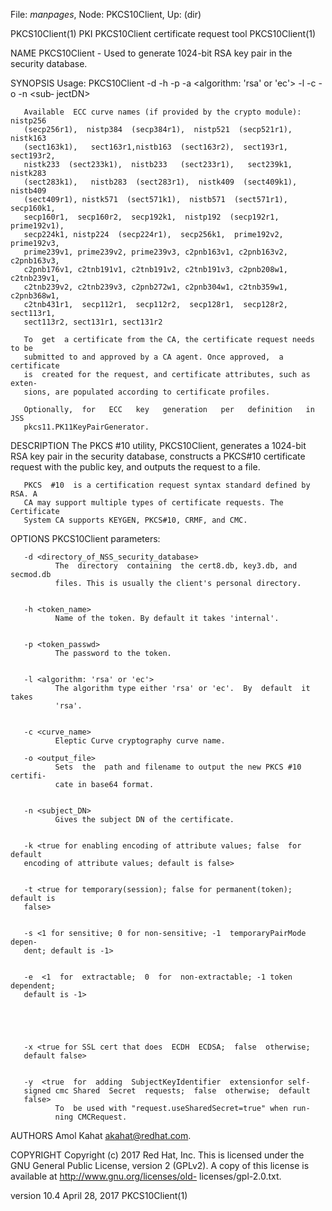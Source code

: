 File: *manpages*,  Node: PKCS10Client,  Up: (dir)

PKCS10Client(1)    PKI PKCS10Client certificate request tool   PKCS10Client(1)



NAME
       PKCS10Client  -  Used to generate 1024-bit RSA key pair in the security
       database.


SYNOPSIS
       Usage: PKCS10Client -d <location of certdb> -h <token name>  -p  <token
       password>  -a  <algorithm:  'rsa'  or  'ec'> -l <rsa key length> -c <ec
       curve name> -o <output file which saves the  base64  PKCS10>  -n  <sub‐
       jectDN>

       Available  ECC curve names (if provided by the crypto module): nistp256
       (secp256r1),  nistp384  (secp384r1),  nistp521  (secp521r1),   nistk163
       (sect163k1),   sect163r1,nistb163  (sect163r2),  sect193r1,  sect193r2,
       nistk233  (sect233k1),  nistb233   (sect233r1),   sect239k1,   nistk283
       (sect283k1),   nistb283  (sect283r1),  nistk409  (sect409k1),  nistb409
       (sect409r1), nistk571  (sect571k1),  nistb571  (sect571r1),  secp160k1,
       secp160r1,  secp160r2,  secp192k1,  nistp192  (secp192r1,  prime192v1),
       secp224k1, nistp224  (secp224r1),  secp256k1,  prime192v2,  prime192v3,
       prime239v1, prime239v2, prime239v3, c2pnb163v1, c2pnb163v2, c2pnb163v3,
       c2pnb176v1, c2tnb191v1, c2tnb191v2, c2tnb191v3, c2pnb208w1, c2tnb239v1,
       c2tnb239v2, c2tnb239v3, c2pnb272w1, c2pnb304w1, c2tnb359w1, c2pnb368w1,
       c2tnb431r1,  secp112r1,  secp112r2,  secp128r1,  secp128r2,  sect113r1,
       sect113r2, sect131r1, sect131r2

       To  get  a certificate from the CA, the certificate request needs to be
       submitted to and approved by a CA agent. Once approved,  a  certificate
       is  created for the request, and certificate attributes, such as exten‐
       sions, are populated according to certificate profiles.

       Optionally,  for   ECC   key   generation   per   definition   in   JSS
       pkcs11.PK11KeyPairGenerator.


DESCRIPTION
       The  PKCS  #10 utility, PKCS10Client, generates a 1024-bit RSA key pair
       in the security database, constructs a PKCS#10 certificate request with
       the public key, and outputs the request to a file.

       PKCS  #10  is a certification request syntax standard defined by RSA. A
       CA may support multiple types of certificate requests. The  Certificate
       System CA supports KEYGEN, PKCS#10, CRMF, and CMC.

OPTIONS
       PKCS10Client parameters:

       -d <directory_of_NSS_security_database>
              The  directory  containing  the cert8.db, key3.db, and secmod.db
              files. This is usually the client's personal directory.


       -h <token_name>
              Name of the token. By default it takes 'internal'.


       -p <token_passwd>
              The password to the token.


       -l <algorithm: 'rsa' or 'ec'>
              The algorithm type either 'rsa' or 'ec'.  By  default  it  takes
              'rsa'.


       -c <curve_name>
              Eleptic Curve cryptography curve name.

       -o <output_file>
              Sets  the  path and filename to output the new PKCS #10 certifi‐
              cate in base64 format.


       -n <subject_DN>
              Gives the subject DN of the certificate.


       -k <true for enabling encoding of attribute values; false  for  default
       encoding of attribute values; default is false>


       -t <true for temporary(session); false for permanent(token); default is
       false>


       -s <1 for sensitive; 0 for non-sensitive; -1  temporaryPairMode  depen‐
       dent; default is -1>


       -e  <1  for  extractable;  0  for  non-extractable; -1 token dependent;
       default is -1>





       -x <true for SSL cert that does  ECDH  ECDSA;  false  otherwise;
       default false>


       -y  <true  for  adding  SubjectKeyIdentifier  extensionfor self-
       signed cmc Shared  Secret  requests;  false  otherwise;  default
       false>
              To  be used with "request.useSharedSecret=true" when run‐
              ning CMCRequest.


AUTHORS
       Amol Kahat <akahat@redhat.com>.


COPYRIGHT
       Copyright (c) 2017 Red Hat, Inc. This is licensed under the  GNU
       General  Public  License,  version  2  (GPLv2).  A  copy of this
       license   is   available   at   http://www.gnu.org/licenses/old-
       licenses/gpl-2.0.txt.



version 10.4                    April 28, 2017                 PKCS10Client(1)
